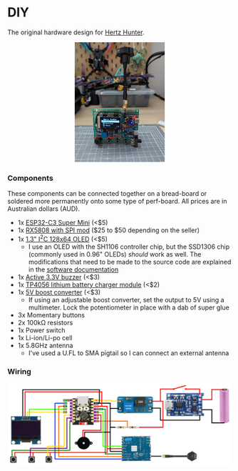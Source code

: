 # DIY

The original hardware design for [Hertz Hunter](https://github.com/odddollar/Hertz-hunter).

<div align="center">
    <img src="./Example.jpg" alt="Example" width="40%" />
</div>

### Components

These components can be connected together on a bread-board or soldered more permanently onto some type of perf-board. All prices are in Australian dollars (AUD).

- 1x [ESP32-C3 Super Mini](https://www.aliexpress.com/w/wholesale-esp32-c3-super-mini.html) (<$5)
- 1x [RX5808 with SPI mod](https://www.aliexpress.com/w/wholesale-rx5808-spi.html) (\$25 to \$50 depending on the seller)
- 1x [1.3" I<sup>2</sup>C 128x64 OLED](https://www.aliexpress.com/w/wholesale-1.3-oled.html) (<$5)
  - I use an OLED with the SH1106 controller chip, but the SSD1306 chip (commonly used in 0.96" OLEDs) *should* work as well. The modifications that need to be made to the source code are explained in the [software documentation](https://github.com/odddollar/Hertz-hunter/blob/master/SOFTWARE.md#3-if-necessary-change-display-chip-being-used)
- 1x [Active 3.3V buzzer](https://www.aliexpress.com/w/wholesale-active-buzzer.html) (<$3)
- 1x [TP4056 lithium battery charger module](https://zaitronics.com.au/products/tp4056-type-c-18650-lithium-battery-charger-protection) (<$2)
- 1x [5V boost converter](https://zaitronics.com.au/products/mt3608-step-up-module) (<$3)
  - If using an adjustable boost converter, set the output to 5V using a multimeter. Lock the potentiometer in place with a dab of super glue
- 3x Momentary buttons
- 2x 100kΩ resistors
- 1x Power switch
- 1x Li-ion/Li-po cell
- 1x 5.8GHz antenna
  - I've used a U.FL to SMA pigtail so I can connect an external antenna

### Wiring

<div align="center">
    <img src="./Wiring.png" alt="Wiring" />
</div>

